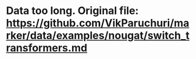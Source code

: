 # Data too long. Original file: https://github.com/VikParuchuri/marker/data/examples/nougat/switch_transformers.md